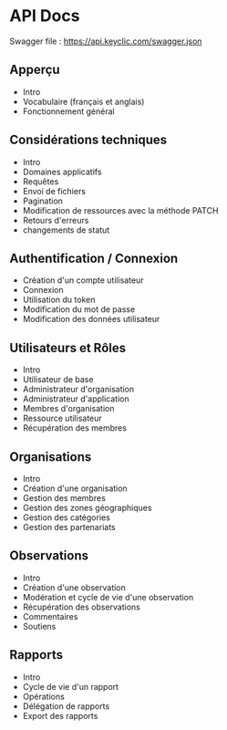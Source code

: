 # API Docs

Swagger file : https://api.keyclic.com/swagger.json

## Apperçu 
- Intro
- Vocabulaire (français et anglais)
- Fonctionnement général

## Considérations techniques
- Intro
- Domaines applicatifs
- Requêtes
- Envoi de fichiers
- Pagination
- Modification de ressources avec la méthode PATCH
- Retours d'erreurs
- changements de statut

## Authentification / Connexion
- Création d'un compte utilisateur
- Connexion
- Utilisation du token
- Modification du mot de passe
- Modification des données utilisateur

## Utilisateurs et Rôles
- Intro
- Utilisateur de base
- Administrateur d'organisation
- Administrateur d'application
- Membres d'organisation
- Ressource utilisateur
- Récupération des membres

## Organisations
- Intro
- Création d'une organisation
- Gestion des membres
- Gestion des zones géographiques
- Gestion des catégories
- Gestion des partenariats

## Observations
- Intro
- Création d'une observation
- Modération et cycle de vie d'une observation
- Récupération des observations
- Commentaires
- Soutiens
   
## Rapports
- Intro
- Cycle de vie d'un rapport
- Opérations
- Délégation de rapports
- Export des rapports





